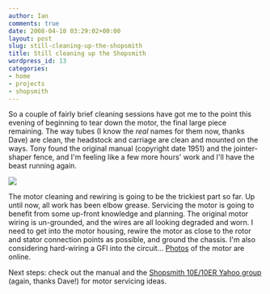 ```yaml
---
author: Ian
comments: true
date: 2008-04-10 03:29:02+00:00
layout: post
slug: still-cleaning-up-the-shopsmith
title: Still cleaning up the Shopsmith
wordpress_id: 13
categories:
- home
- projects
- shopsmith
---
```


So a couple of fairly brief cleaning sessions have got me to the point this evening of beginning to tear down the motor, the final large piece remaining.  The way tubes (I know the _real_ names for them now, thanks Dave) are clean, the headstock and carriage are clean and mounted on the ways.  Tony found the original manual (copyright date 1951) and the jointer-shaper fence, and I'm feeling like a few more hours' work and I'll have the beast running again.

[![](http://brownsofa.org/zenphoto/albums/lathe/20080409/P4092172.JPG)](http://brownsofa.org/zenphoto/lathe/20080409/P4092172.JPG.php)

The motor cleaning and rewiring is going to be the trickiest part so far.  Up until now, all work has been elbow grease.  Servicing the motor is going to benefit from some up-front knowledge and planning.  The original motor wiring is un-grounded, and the wires are all looking degraded and worn.  I need to get into the motor housing, rewire the motor as close to the rotor and stator connection points as possible, and ground the chassis.  I'm also considering hard-wiring a GFI into the circuit...   [Photos](http://brownsofa.org/zenphoto/lathe/20080409/) of the motor are online.

Next steps: check out the manual and the [Shopsmith 10E/10ER Yahoo group](http://groups.yahoo.com/group/Shopsmith10ERusers/) (again, thanks Dave!) for motor servicing ideas.
